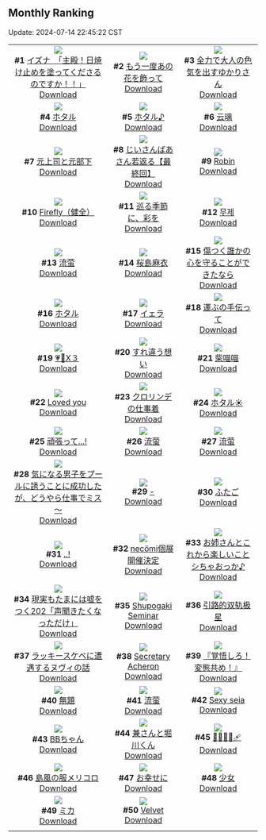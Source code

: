 ## Monthly Ranking
Update: 2024-07-14 22:45:22 CST

|      |      |      |
| :----: | :----: | :----: |
| ![](https://i.pixiv.re/c/240x480/img-master/img/2024/06/16/08/00/07/119680513_p0_master1200.jpg)<br>**#1** [イズナ　「主殿！日焼け止めを塗ってくださるのですか！！」](https://www.pixiv.net/artworks/119680513)<br>[Download](https://i.pixiv.re/img-original/img/2024/06/16/08/00/07/119680513_p0.jpg) | ![](https://i.pixiv.re/c/240x480/img-master/img/2024/06/16/00/01/08/119671898_p0_master1200.jpg)<br>**#2** [もう一度あの花を飾って](https://www.pixiv.net/artworks/119671898)<br>[Download](https://i.pixiv.re/img-original/img/2024/06/16/00/01/08/119671898_p0.jpg) | ![](https://i.pixiv.re/c/240x480/img-master/img/2024/06/16/22/35/04/119703933_p0_master1200.jpg)<br>**#3** [全力で大人の色気を出すゆかりさん](https://www.pixiv.net/artworks/119703933)<br>[Download](https://i.pixiv.re/img-original/img/2024/06/16/22/35/04/119703933_p0.jpg) |
| ![](https://i.pixiv.re/c/240x480/img-master/img/2024/06/16/18/00/10/119693811_p0_master1200.jpg)<br>**#4** [ホタル](https://www.pixiv.net/artworks/119693811)<br>[Download](https://i.pixiv.re/img-original/img/2024/06/16/18/00/10/119693811_p0.jpg) | ![](https://i.pixiv.re/c/240x480/img-master/img/2024/06/16/12/00/07/119685067_p0_master1200.jpg)<br>**#5** [ホタル♪](https://www.pixiv.net/artworks/119685067)<br>[Download](https://i.pixiv.re/img-original/img/2024/06/16/12/00/07/119685067_p0.jpg) | ![](https://i.pixiv.re/c/240x480/img-master/img/2024/06/16/21/25/22/119701027_p0_master1200.jpg)<br>**#6** [云璃](https://www.pixiv.net/artworks/119701027)<br>[Download](https://i.pixiv.re/img-original/img/2024/06/16/21/25/22/119701027_p0.jpg) |
| ![](https://i.pixiv.re/c/240x480/img-master/img/2024/06/15/00/03/16/119640302_p0_master1200.jpg)<br>**#7** [元上司と元部下](https://www.pixiv.net/artworks/119640302)<br>[Download](https://i.pixiv.re/img-original/img/2024/06/15/00/03/16/119640302_p0.jpg) | ![](https://i.pixiv.re/c/240x480/img-master/img/2024/06/15/12/57/10/119650997_p0_master1200.jpg)<br>**#8** [じいさんばあさん若返る【最終回】](https://www.pixiv.net/artworks/119650997)<br>[Download](https://i.pixiv.re/img-original/img/2024/06/15/12/57/10/119650997_p0.png) | ![](https://i.pixiv.re/c/240x480/img-master/img/2024/06/16/00/01/29/119671942_p0_master1200.jpg)<br>**#9** [Robin](https://www.pixiv.net/artworks/119671942)<br>[Download](https://i.pixiv.re/img-original/img/2024/06/16/00/01/29/119671942_p0.jpg) |
| ![](https://i.pixiv.re/c/240x480/img-master/img/2024/06/14/23/15/46/119638451_p0_master1200.jpg)<br>**#10** [Firefly（健全）](https://www.pixiv.net/artworks/119638451)<br>[Download](https://i.pixiv.re/img-original/img/2024/06/14/23/15/46/119638451_p0.png) | ![](https://i.pixiv.re/c/240x480/img-master/img/2024/06/16/10/49/33/119683453_p0_master1200.jpg)<br>**#11** [巡る季節に、彩を](https://www.pixiv.net/artworks/119683453)<br>[Download](https://i.pixiv.re/img-original/img/2024/06/16/10/49/33/119683453_p0.jpg) | ![](https://i.pixiv.re/c/240x480/img-master/img/2024/06/16/10/58/09/119683615_p0_master1200.jpg)<br>**#12** [무제](https://www.pixiv.net/artworks/119683615)<br>[Download](https://i.pixiv.re/img-original/img/2024/06/16/10/58/09/119683615_p0.png) |
| ![](https://i.pixiv.re/c/240x480/img-master/img/2024/06/15/00/02/24/119640233_p0_master1200.jpg)<br>**#13** [流萤](https://www.pixiv.net/artworks/119640233)<br>[Download](https://i.pixiv.re/img-original/img/2024/06/15/00/02/24/119640233_p0.jpg) | ![](https://i.pixiv.re/c/240x480/img-master/img/2024/06/16/03/50/24/119677549_p0_master1200.jpg)<br>**#14** [桜島麻衣](https://www.pixiv.net/artworks/119677549)<br>[Download](https://i.pixiv.re/img-original/img/2024/06/16/03/50/24/119677549_p0.jpg) | ![](https://i.pixiv.re/c/240x480/img-master/img/2024/06/15/00/00/31/119639984_p0_master1200.jpg)<br>**#15** [傷つく誰かの心を守ることができたなら](https://www.pixiv.net/artworks/119639984)<br>[Download](https://i.pixiv.re/img-original/img/2024/06/15/00/00/31/119639984_p0.png) |
| ![](https://i.pixiv.re/c/240x480/img-master/img/2024/06/16/00/00/57/119671868_p0_master1200.jpg)<br>**#16** [ホタル](https://www.pixiv.net/artworks/119671868)<br>[Download](https://i.pixiv.re/img-original/img/2024/06/16/00/00/57/119671868_p0.jpg) | ![](https://i.pixiv.re/c/240x480/img-master/img/2024/06/16/00/16/11/119672721_p0_master1200.jpg)<br>**#17** [イェラ](https://www.pixiv.net/artworks/119672721)<br>[Download](https://i.pixiv.re/img-original/img/2024/06/16/00/16/11/119672721_p0.jpg) | ![](https://i.pixiv.re/c/240x480/img-master/img/2024/06/15/22/30/04/119668563_p0_master1200.jpg)<br>**#18** [運ぶの手伝って](https://www.pixiv.net/artworks/119668563)<br>[Download](https://i.pixiv.re/img-original/img/2024/06/15/22/30/04/119668563_p0.jpg) |
| ![](https://i.pixiv.re/c/240x480/img-master/img/2024/06/17/00/03/26/119707619_p0_master1200.jpg)<br>**#19** [💗💙X３](https://www.pixiv.net/artworks/119707619)<br>[Download](https://i.pixiv.re/img-original/img/2024/06/17/00/03/26/119707619_p0.jpg) | ![](https://i.pixiv.re/c/240x480/img-master/img/2024/06/15/00/00/27/119639966_p0_master1200.jpg)<br>**#20** [すれ違う想い](https://www.pixiv.net/artworks/119639966)<br>[Download](https://i.pixiv.re/img-original/img/2024/06/15/00/00/27/119639966_p0.png) | ![](https://i.pixiv.re/c/240x480/img-master/img/2024/06/17/11/08/03/119702268_p0_master1200.jpg)<br>**#21** [柴喵喵](https://www.pixiv.net/artworks/119702268)<br>[Download](https://i.pixiv.re/img-original/img/2024/06/17/11/08/03/119702268_p0.jpg) |
| ![](https://i.pixiv.re/c/240x480/img-master/img/2024/06/15/00/08/44/119640555_p0_master1200.jpg)<br>**#22** [Loved you](https://www.pixiv.net/artworks/119640555)<br>[Download](https://i.pixiv.re/img-original/img/2024/06/15/00/08/44/119640555_p0.jpg) | ![](https://i.pixiv.re/c/240x480/img-master/img/2024/06/17/16/53/48/119723581_p0_master1200.jpg)<br>**#23** [クロリンデの仕事着](https://www.pixiv.net/artworks/119723581)<br>[Download](https://i.pixiv.re/img-original/img/2024/06/17/16/53/48/119723581_p0.jpg) | ![](https://i.pixiv.re/c/240x480/img-master/img/2024/06/14/00/00/25/119611543_p0_master1200.jpg)<br>**#24** [ホタル☀️](https://www.pixiv.net/artworks/119611543)<br>[Download](https://i.pixiv.re/img-original/img/2024/06/14/00/00/25/119611543_p0.jpg) |
| ![](https://i.pixiv.re/c/240x480/img-master/img/2024/06/16/18/00/07/119693799_p0_master1200.jpg)<br>**#25** [頑張って...!](https://www.pixiv.net/artworks/119693799)<br>[Download](https://i.pixiv.re/img-original/img/2024/06/16/18/00/07/119693799_p0.png) | ![](https://i.pixiv.re/c/240x480/img-master/img/2024/06/16/17/39/10/119693150_p0_master1200.jpg)<br>**#26** [流萤](https://www.pixiv.net/artworks/119693150)<br>[Download](https://i.pixiv.re/img-original/img/2024/06/16/17/39/10/119693150_p0.jpg) | ![](https://i.pixiv.re/c/240x480/img-master/img/2024/06/16/12/37/32/119686013_p0_master1200.jpg)<br>**#27** [流萤](https://www.pixiv.net/artworks/119686013)<br>[Download](https://i.pixiv.re/img-original/img/2024/06/16/12/37/32/119686013_p0.jpg) |
| ![](https://i.pixiv.re/c/240x480/img-master/img/2024/06/16/09/00/08/119681386_p0_master1200.jpg)<br>**#28** [気になる男子をプールに誘うことに成功したが、どうやら仕事でミス～](https://www.pixiv.net/artworks/119681386)<br>[Download](https://i.pixiv.re/img-original/img/2024/06/16/09/00/08/119681386_p0.jpg) | ![](https://i.pixiv.re/c/240x480/img-master/img/2024/06/16/00/01/14/119671916_p0_master1200.jpg)<br>**#29** [-](https://www.pixiv.net/artworks/119671916)<br>[Download](https://i.pixiv.re/img-original/img/2024/06/16/00/01/14/119671916_p0.jpg) | ![](https://i.pixiv.re/c/240x480/img-master/img/2024/06/20/16/40/12/119685082_p0_master1200.jpg)<br>**#30** [ふたご](https://www.pixiv.net/artworks/119685082)<br>[Download](https://i.pixiv.re/img-original/img/2024/06/20/16/40/12/119685082_p0.jpg) |
| ![](https://i.pixiv.re/c/240x480/img-master/img/2024/06/16/17/10/04/119692364_p0_master1200.jpg)<br>**#31** [..!](https://www.pixiv.net/artworks/119692364)<br>[Download](https://i.pixiv.re/img-original/img/2024/06/16/17/10/04/119692364_p0.png) | ![](https://i.pixiv.re/c/240x480/img-master/img/2024/06/15/00/00/29/119639975_p0_master1200.jpg)<br>**#32** [necömi個展開催決定](https://www.pixiv.net/artworks/119639975)<br>[Download](https://i.pixiv.re/img-original/img/2024/06/15/00/00/29/119639975_p0.png) | ![](https://i.pixiv.re/c/240x480/img-master/img/2024/06/15/00/00/21/119639946_p0_master1200.jpg)<br>**#33** [お姉さんとこれから楽しいことシちゃおっか♪](https://www.pixiv.net/artworks/119639946)<br>[Download](https://i.pixiv.re/img-original/img/2024/06/15/00/00/21/119639946_p0.jpg) |
| ![](https://i.pixiv.re/c/240x480/img-master/img/2024/06/16/18/01/04/119693924_p0_master1200.jpg)<br>**#34** [現実もたまには嘘をつく202「声聞きたくなっただけ」](https://www.pixiv.net/artworks/119693924)<br>[Download](https://i.pixiv.re/img-original/img/2024/06/16/18/01/04/119693924_p0.jpg) | ![](https://i.pixiv.re/c/240x480/img-master/img/2024/06/14/11/19/37/119621804_p0_master1200.jpg)<br>**#35** [Shupogaki Seminar](https://www.pixiv.net/artworks/119621804)<br>[Download](https://i.pixiv.re/img-original/img/2024/06/14/11/19/37/119621804_p0.png) | ![](https://i.pixiv.re/c/240x480/img-master/img/2024/06/16/13/13/12/119686814_p0_master1200.jpg)<br>**#36** [引路的双轨极星](https://www.pixiv.net/artworks/119686814)<br>[Download](https://i.pixiv.re/img-original/img/2024/06/16/13/13/12/119686814_p0.png) |
| ![](https://i.pixiv.re/c/240x480/img-master/img/2024/06/16/10/55/17/119683560_p0_master1200.jpg)<br>**#37** [ラッキースケベに遭遇するヌヴィの話](https://www.pixiv.net/artworks/119683560)<br>[Download](https://i.pixiv.re/img-original/img/2024/06/16/10/55/17/119683560_p0.jpg) | ![](https://i.pixiv.re/c/240x480/img-master/img/2024/06/14/16/30/01/119626611_p0_master1200.jpg)<br>**#38** [Secretary Acheron](https://www.pixiv.net/artworks/119626611)<br>[Download](https://i.pixiv.re/img-original/img/2024/06/14/16/30/01/119626611_p0.jpg) | ![](https://i.pixiv.re/c/240x480/img-master/img/2024/06/18/00/00/49/119736226_p0_master1200.jpg)<br>**#39** [『覚悟しろ！変態共め！』](https://www.pixiv.net/artworks/119736226)<br>[Download](https://i.pixiv.re/img-original/img/2024/06/18/00/00/49/119736226_p0.jpg) |
| ![](https://i.pixiv.re/c/240x480/img-master/img/2024/06/16/17/30/06/119692892_p0_master1200.jpg)<br>**#40** [無題](https://www.pixiv.net/artworks/119692892)<br>[Download](https://i.pixiv.re/img-original/img/2024/06/16/17/30/06/119692892_p0.jpg) | ![](https://i.pixiv.re/c/240x480/img-master/img/2024/06/16/12/54/15/119686367_p0_master1200.jpg)<br>**#41** [流萤](https://www.pixiv.net/artworks/119686367)<br>[Download](https://i.pixiv.re/img-original/img/2024/06/16/12/54/15/119686367_p0.jpg) | ![](https://i.pixiv.re/c/240x480/img-master/img/2024/06/16/20/22/33/119698594_p0_master1200.jpg)<br>**#42** [Sexy seia](https://www.pixiv.net/artworks/119698594)<br>[Download](https://i.pixiv.re/img-original/img/2024/06/16/20/22/33/119698594_p0.png) |
| ![](https://i.pixiv.re/c/240x480/img-master/img/2024/06/14/21/02/14/119633985_p0_master1200.jpg)<br>**#43** [BBちゃん](https://www.pixiv.net/artworks/119633985)<br>[Download](https://i.pixiv.re/img-original/img/2024/06/14/21/02/14/119633985_p0.jpg) | ![](https://i.pixiv.re/c/240x480/img-master/img/2024/06/14/00/00/22/119611529_p0_master1200.jpg)<br>**#44** [兼さんと堀川くん](https://www.pixiv.net/artworks/119611529)<br>[Download](https://i.pixiv.re/img-original/img/2024/06/14/00/00/22/119611529_p0.png) | ![](https://i.pixiv.re/c/240x480/img-master/img/2024/06/16/00/05/00/119672235_p0_master1200.jpg)<br>**#45** [🦷🐊💜🍕🩹](https://www.pixiv.net/artworks/119672235)<br>[Download](https://i.pixiv.re/img-original/img/2024/06/16/00/05/00/119672235_p0.jpg) |
| ![](https://i.pixiv.re/c/240x480/img-master/img/2024/06/15/05/00/04/119646047_p0_master1200.jpg)<br>**#46** [島風の服メリコロ](https://www.pixiv.net/artworks/119646047)<br>[Download](https://i.pixiv.re/img-original/img/2024/06/15/05/00/04/119646047_p0.jpg) | ![](https://i.pixiv.re/c/240x480/img-master/img/2024/06/16/09/43/20/119682154_p0_master1200.jpg)<br>**#47** [お幸せに](https://www.pixiv.net/artworks/119682154)<br>[Download](https://i.pixiv.re/img-original/img/2024/06/16/09/43/20/119682154_p0.jpg) | ![](https://i.pixiv.re/c/240x480/img-master/img/2024/06/17/19/06/06/119726749_p0_master1200.jpg)<br>**#48** [少女](https://www.pixiv.net/artworks/119726749)<br>[Download](https://i.pixiv.re/img-original/img/2024/06/17/19/06/06/119726749_p0.jpg) |
| ![](https://i.pixiv.re/c/240x480/img-master/img/2024/06/17/00/00/31/119707318_p0_master1200.jpg)<br>**#49** [ミカ](https://www.pixiv.net/artworks/119707318)<br>[Download](https://i.pixiv.re/img-original/img/2024/06/17/00/00/31/119707318_p0.jpg) | ![](https://i.pixiv.re/c/240x480/img-master/img/2024/06/16/19/57/04/119697613_p0_master1200.jpg)<br>**#50** [Velvet](https://www.pixiv.net/artworks/119697613)<br>[Download](https://i.pixiv.re/img-original/img/2024/06/16/19/57/04/119697613_p0.png) |
|      |

